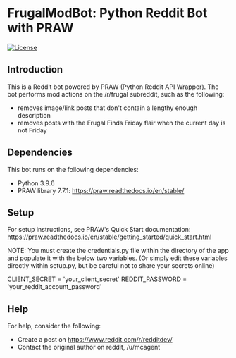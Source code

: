 # FrugalModBot: Python Reddit Bot with PRAW

[![License](https://img.shields.io/badge/license-MIT-blue.svg)](LICENSE)

## Introduction

This is a Reddit bot powered by PRAW (Python Reddit API Wrapper). The bot performs mod actions on the /r/frugal subreddit, such as the following:

- removes image/link posts that don't contain a lengthy enough description
- removes posts with the Frugal Finds Friday flair when the current day is not Friday

## Dependencies

This bot runs on the following dependencies:

- Python 3.9.6
- PRAW library 7.7.1: https://praw.readthedocs.io/en/stable/

## Setup

For setup instructions, see PRAW's Quick Start documentation: https://praw.readthedocs.io/en/stable/getting_started/quick_start.html

NOTE: You must create the credentials.py file within the directory of the app and populate it with the below two variables. (Or simply edit these variables directly within setup.py, but be careful not to share your secrets online)

CLIENT_SECRET = 'your_client_secret'
REDDIT_PASSWORD = 'your_reddit_account_password'

## Help

For help, consider the following:

- Create a post on https://www.reddit.com/r/redditdev/
- Contact the original author on reddit, /u/mcagent
